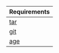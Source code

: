 | Requirements                                            |
|---------------------------------------------------------|
| [tar](https://man7.org/linux/man-pages/man1/tar.1.html) |
| [git](https://git-scm.com/)                             |
| [age](https://github.com/FiloSottile/age)               |
